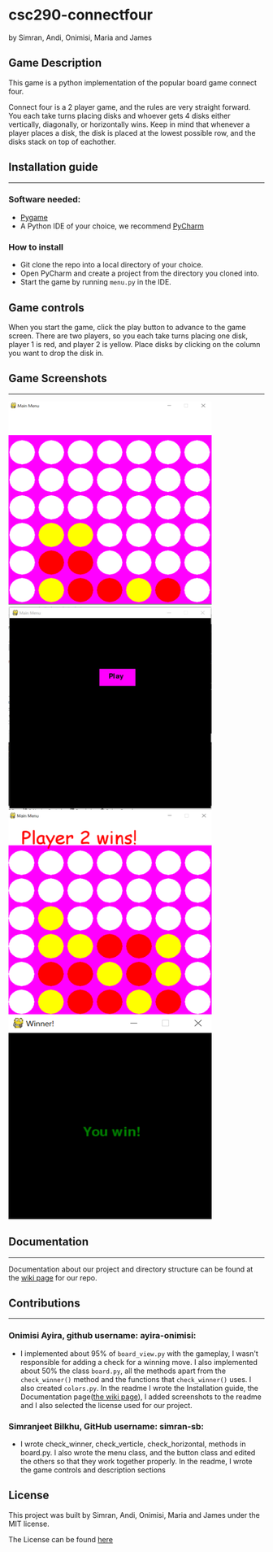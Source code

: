 # csc290-connectfour
by Simran, Andi, Onimisi, Maria and James

## Game Description

This game is a python implementation of the popular board game
connect four. 

Connect four is a 2 player game, and the rules are very straight forward. You each take turns placing disks and whoever gets 4 disks either vertically, diagonally, or horizontally wins. Keep in mind that whenever a player places a disk, the disk is placed at the lowest possible row, and the disks stack on top of eachother.


## Installation guide
***
  ### Software needed:
  * [Pygame](https://www.pygame.org/download.shtml)
  * A Python IDE of your choice, we recommend [PyCharm](https://www.jetbrains.com/pycharm/download/?utm_source=product&utm_medium=link&utm_campaign=PC&utm_content=2018.3#section=windows)

  ### How to install
   * Git clone the repo into a local directory of your choice.
   * Open PyCharm and create a project from the directory you cloned into.
   * Start the game by running `menu.py` in the IDE. 
    

## Game controls

When you start the game, click the play button to advance to the game screen. There are two players, so you each take turns placing one disk, player 1 is red, and player 2 is yellow. Place disks by clicking on the column you want to drop the disk in.


## Game Screenshots
***
<img src="screenshots/game_board.png" width="400" height="400">
<img src="screenshots/main_menu.jpg" width="400" height="400">
<img src="screenshots/player_win.png" width="400" height="400">
<img src="screenshots/winning_screen.png" width="400" height="400">


## Documentation
*** 
Documentation about our project and directory structure can be found at the [wiki page](https://github.com/AFYY/csc290-connectfour/wiki) for our repo.


## Contributions
***
  ### Onimisi Ayira, github username: ayira-onimisi:
   * I implemented about 95% of `board_view.py` with the gameplay, I wasn't responsible for adding a check for a winning move. I also
    implemented about 50% the class `board.py`, all the methods apart from the `check_winner()` method and the functions that  `check_winner()` uses. I also created `colors.py`. In the readme I wrote the Installation guide, the Documentation page([the wiki page](https://github.com/AFYY/csc290-connectfour/wiki)), I added screenshots to the readme and I also selected the license used for our project. 
  
  ### Simranjeet Bilkhu, GitHub username: simran-sb:
   * I wrote check_winner, check_verticle, check_horizontal, methods in board.py. I also wrote the menu class, and the button class and edited the others so that they work together properly.
     In the readme, I wrote the game controls and description sections
    
## License

This project was built by Simran, Andi, Onimisi, Maria and James under the MIT license.

The License can be found [here](license.txt)
